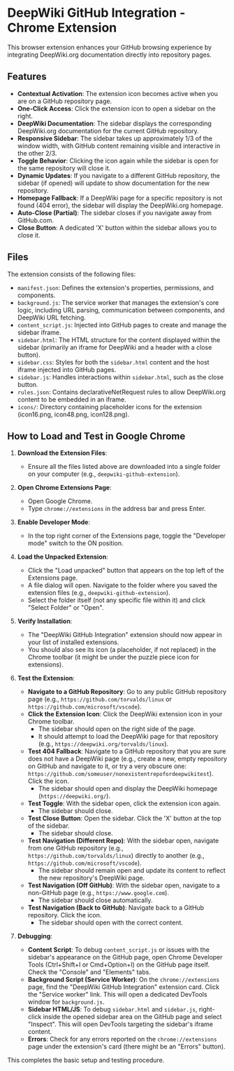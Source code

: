 # DeepWiki GitHub Integration - Chrome Extension

This browser extension enhances your GitHub browsing experience by integrating DeepWiki.org documentation directly into repository pages.

## Features

-   **Contextual Activation**: The extension icon becomes active when you are on a GitHub repository page.
-   **One-Click Access**: Click the extension icon to open a sidebar on the right.
-   **DeepWiki Documentation**: The sidebar displays the corresponding DeepWiki.org documentation for the current GitHub repository.
-   **Responsive Sidebar**: The sidebar takes up approximately 1/3 of the window width, with GitHub content remaining visible and interactive in the other 2/3.
-   **Toggle Behavior**: Clicking the icon again while the sidebar is open for the same repository will close it.
-   **Dynamic Updates**: If you navigate to a different GitHub repository, the sidebar (if opened) will update to show documentation for the new repository.
-   **Homepage Fallback**: If a DeepWiki page for a specific repository is not found (404 error), the sidebar will display the DeepWiki.org homepage.
-   **Auto-Close (Partial)**: The sidebar closes if you navigate away from GitHub.com.
-   **Close Button**: A dedicated 'X' button within the sidebar allows you to close it.

## Files

The extension consists of the following files:

-   `manifest.json`: Defines the extension's properties, permissions, and components.
-   `background.js`: The service worker that manages the extension's core logic, including URL parsing, communication between components, and DeepWiki URL fetching.
-   `content_script.js`: Injected into GitHub pages to create and manage the sidebar iframe.
-   `sidebar.html`: The HTML structure for the content displayed within the sidebar (primarily an iframe for DeepWiki and a header with a close button).
-   `sidebar.css`: Styles for both the `sidebar.html` content and the host iframe injected into GitHub pages.
-   `sidebar.js`: Handles interactions within `sidebar.html`, such as the close button.
-   `rules.json`: Contains declarativeNetRequest rules to allow DeepWiki.org content to be embedded in an iframe.
-   `icons/`: Directory containing placeholder icons for the extension (icon16.png, icon48.png, icon128.png).

## How to Load and Test in Google Chrome

1.  **Download the Extension Files**:
    *   Ensure all the files listed above are downloaded into a single folder on your computer (e.g., `deepwiki-github-extension`).

2.  **Open Chrome Extensions Page**:
    *   Open Google Chrome.
    *   Type `chrome://extensions` in the address bar and press Enter.

3.  **Enable Developer Mode**:
    *   In the top right corner of the Extensions page, toggle the "Developer mode" switch to the ON position.

4.  **Load the Unpacked Extension**:
    *   Click the "Load unpacked" button that appears on the top left of the Extensions page.
    *   A file dialog will open. Navigate to the folder where you saved the extension files (e.g., `deepwiki-github-extension`).
    *   Select the folder itself (not any specific file within it) and click "Select Folder" or "Open".

5.  **Verify Installation**:
    *   The "DeepWiki GitHub Integration" extension should now appear in your list of installed extensions.
    *   You should also see its icon (a placeholder, if not replaced) in the Chrome toolbar (it might be under the puzzle piece icon for extensions).

6.  **Test the Extension**:
    *   **Navigate to a GitHub Repository**: Go to any public GitHub repository page (e.g., `https://github.com/torvalds/linux` or `https://github.com/microsoft/vscode`).
    *   **Click the Extension Icon**: Click the DeepWiki extension icon in your Chrome toolbar.
        *   The sidebar should open on the right side of the page.
        *   It should attempt to load the DeepWiki page for that repository (e.g., `https://deepwiki.org/torvalds/linux`).
    *   **Test 404 Fallback**: Navigate to a GitHub repository that you are sure does not have a DeepWiki page (e.g., create a new, empty repository on GitHub and navigate to it, or try a very obscure one: `https://github.com/someuser/nonexistentrepofordeepwikitest`). Click the icon.
        *   The sidebar should open and display the DeepWiki homepage (`https://deepwiki.org/`).
    *   **Test Toggle**: With the sidebar open, click the extension icon again.
        *   The sidebar should close.
    *   **Test Close Button**: Open the sidebar. Click the 'X' button at the top of the sidebar.
        *   The sidebar should close.
    *   **Test Navigation (Different Repo)**: With the sidebar open, navigate from one GitHub repository (e.g., `https://github.com/torvalds/linux`) directly to another (e.g., `https://github.com/microsoft/vscode`).
        *   The sidebar should remain open and update its content to reflect the new repository's DeepWiki page.
    *   **Test Navigation (Off GitHub)**: With the sidebar open, navigate to a non-GitHub page (e.g., `https://www.google.com`).
        *   The sidebar should close automatically.
    *   **Test Navigation (Back to GitHub)**: Navigate back to a GitHub repository. Click the icon.
        *   The sidebar should open with the correct content.

7.  **Debugging**:
    *   **Content Script**: To debug `content_script.js` or issues with the sidebar's appearance on the GitHub page, open Chrome Developer Tools (Ctrl+Shift+I or Cmd+Option+I) on the GitHub page itself. Check the "Console" and "Elements" tabs.
    *   **Background Script (Service Worker)**: On the `chrome://extensions` page, find the "DeepWiki GitHub Integration" extension card. Click the "Service worker" link. This will open a dedicated DevTools window for `background.js`.
    *   **Sidebar HTML/JS**: To debug `sidebar.html` and `sidebar.js`, right-click inside the opened sidebar area on the GitHub page and select "Inspect". This will open DevTools targeting the sidebar's iframe content.
    *   **Errors**: Check for any errors reported on the `chrome://extensions` page under the extension's card (there might be an "Errors" button).

This completes the basic setup and testing procedure.

